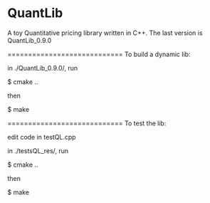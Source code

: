 # QuantLib
A toy Quantitative pricing library written in C++.
The last version is QuantLib_0.9.0

============================
To build a dynamic lib: 

  in ./QuantLib_0.9.0/, run
  
  $ cmake .. 
  
  then
  
  $ make
 
============================
To test the lib:

  edit code in testQL.cpp
  
  in ./testsQL_res/, run
  
  $ cmake .. 
  
  then
  
  $ make

